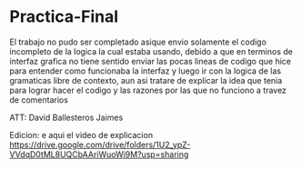 # Practica-Final

El trabajo no pudo ser completado asique envio solamente el codigo incompleto de la logica la cual estaba usando, debido a que en terminos de interfaz grafica no tiene sentido enviar las pocas lineas de codigo que hice para entender como funcionaba la interfaz y luego ir con la logica de las gramaticas libre de contexto, aun asi tratare de explicar la idea que tenia para lograr hacer el codigo y las razones por las que no funciono a travez de comentarios

ATT: David Ballesteros Jaimes

Edicion: e aqui el video de explicacion https://drive.google.com/drive/folders/1U2_ypZ-VVdqD0tML8UQCbAAriWuoWi9M?usp=sharing
